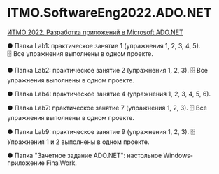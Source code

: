 # ITMO.SoftwareEng2022.ADO.NET
<ins>ИТМО 2022. Разработка приложений в Microsoft ADO.NET</ins>

● Папка Lab1:
практическое занятие 1 (упражнения 1, 2, 3, 4, 5). 	
&#128452; Все упражнения выполнены в одном проекте.

● Папка Lab2:
практическое занятие 2 (упражнения 1, 2, 3). 
&#128452; Все упражнения выполнены в одном проекте.

● Папка Lab4:
практическое занятие 4 (упражнения 1, 2, 3, 4, 5, 6).

● Папка Lab7: практическое занятие 7 (упражнения 1, 2, 3).
&#128452; Все упражнения выполнены в одном проекте.

● Папка Lab9: практическое занятие 9 (упражнения 1, 2, 3).
&#128452; Упражнения 1 и 2 выполнены в одном проекте.

● Папка "Зачетное задание ADO.NET": настольное Windows-приложение FinalWork.
